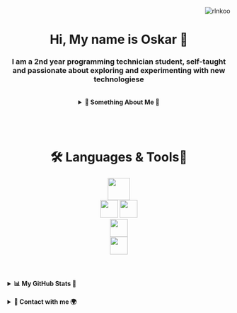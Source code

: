 <p align="right"> 
  <img src="https://komarev.com/ghpvc/?username=OskarPodrucki&label=Profile%20views&color=0e75b6&style=flat" alt="rlnkoo" /> 
</p>

#

<div align="center">
  <h1 align="center">Hi, My name is Oskar 👋</h1> 
  <h3 align="center">I am a 2nd year programming technician student, self-taught and passionate about exploring and experimenting with new technologiese</h3>

  <br>
  
  <details>
    <summary><b>🌟 Something About Me 🌟</b></summary>
    <div>
      <br>
      - ✉️ You can contact me at <a href="mailto:oskar.podrucki.mailsm@gmail.com">oskar.podrucki.mailsm@gmail.com</a><br><br>
      - 🧠 For now, I am focused on bringing the school year to a close and preparing for my professional exams. <br><br>
      - ⚡ I like cats 😺
    </div>
  </details>
</div>

# 
<br>

<div align="center">
  <h1 align="center">🛠️ Languages & Tools🔌</h1>
  <img src="https://skillicons.dev/icons?i=js,ts,html,css,php,c,cpp,py,java,lua" height="50px" /><br>
  <img src="https://skillicons.dev/icons?i=react,nodejs,express,mongodb,mysql,supabase,spring,figma,blender,ps,pr" height="40px" />
  <img src="https://skillicons.dev/icons?i=docker,postman,git,bash,arduino,raspberrypi" height="40px" /><br>
  <img src="https://skillicons.dev/icons?i=vscode,visualstudio,idea,vim,obsidian" height="40px" /><br>
  <img src="https://skillicons.dev/icons?i=windows,linux,mint" height="40px" /><br>
</div>

#
<br>

  <details>
    <summary><b>📊 My GitHub Stats 🚀</b></summary>
    <div>
     <a href="http://www.github.com/OskarPodrucki">
      <img src="https://github-readme-stats.vercel.app/api?username=OskarPodrucki&show_icons=true&hide=&count_private=true&title_color=0891b2&text_color=ffffff&icon_color=0891b2&bg_color=1c1917&hide_border=true&show_icons=true" alt="OskarPodrucki's GitHub stats" />
    </a>
    <a href="http://www.github.com/OskarPodrucki">
      <img src="https://github-readme-streak-stats.herokuapp.com/?user=OskarPodrucki&stroke=ffffff&background=1c1917&ring=0891b2&fire=0891b2&currStreakNum=ffffff&currStreakLabel=0891b2&sideNums=ffffff&sideLabels=ffffff&dates=ffffff&hide_border=true" />
    </a>
    <a href="https://github.com/OskarPodrucki">
      <img src="https://github-readme-stats.vercel.app/api/top-langs/?username=OskarPodrucki&langs_count=10&title_color=0891b2&text_color=ffffff&icon_color=0891b2&bg_color=1c1917&hide_border=true&locale=en&custom_title=Top%20%Languages" alt="Top Languages" />
    </a>
    </div>
  </details>

  <br>

  <details>
    <summary><b>📱 Contact with me 🌍</b></summary>
    <div align="center">
      <a href="https://www.linkedin.com/in/oskar-podrucki-5198322b7/" target="_blank">
        <img src="https://skillicons.dev/icons?i=linkedin" height="40px" />
      </a>
      <a href="https://discord.com/users/podrucki444" target="_blank">
        <img src="https://skillicons.dev/icons?i=discord" height="40px" />
      </a>
      <a href="https://twitter.com/podrucki444" target="_blank">
        <img src="https://skillicons.dev/icons?i=twitter" height="40px" />
      </a>
    </div>
  </details>
